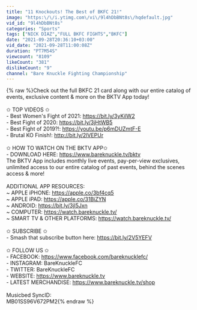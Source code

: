 ```yaml
---
title: "11 Knockouts! The Best of BKFC 21!"
image: "https:\/\/i.ytimg.com\/vi\/9l4hDbBNt8s\/hqdefault.jpg"
vid_id: "9l4hDbBNt8s"
categories: "Sports"
tags: ["NICK DIAZ","FULL BKFC FIGHTS","BKFC"]
date: "2021-09-28T20:36:10+03:00"
vid_date: "2021-09-28T11:00:08Z"
duration: "PT7M54S"
viewcount: "8109"
likeCount: "381"
dislikeCount: "9"
channel: "Bare Knuckle Fighting Championship"
---
```

{% raw %}Check out the full BKFC 21 card along with our entire catalog of events, exclusive content &amp; more on the BKTV App today!  <br /><br />✩ TOP VIDEOS ✩<br />- Best Women's Fight of 2021: <a rel="nofollow" target="blank" href="https://bit.ly/3yKilW2">https://bit.ly/3yKilW2</a><br />- Best Fight of 2020: <a rel="nofollow" target="blank" href="https://bit.ly/3jHtWB5">https://bit.ly/3jHtWB5</a><br />- Best Fight of 2019?!: <a rel="nofollow" target="blank" href="https://youtu.be/p6mDUZmtF-E">https://youtu.be/p6mDUZmtF-E</a><br />- Brutal KO Finish!: <a rel="nofollow" target="blank" href="http://bit.ly/2lVEPUr">http://bit.ly/2lVEPUr</a><br /><br />✩ HOW TO WATCH ON THE BKTV APP✩<br />- DOWNLOAD HERE: <a rel="nofollow" target="blank" href="https://www.bareknuckle.tv/bktv">https://www.bareknuckle.tv/bktv</a><br />The BKTV App includes monthly live events, pay-per-view exclusives, unlimited access to our entire catalog of past events, behind the scenes access &amp; more! <br /><br />ADDITIONAL APP RESOURCES:<br />~ APPLE iPHONE: <a rel="nofollow" target="blank" href="https://apple.co/3bf4cq5">https://apple.co/3bf4cq5</a><br />~ APPLE iPAD: <a rel="nofollow" target="blank" href="https://apple.co/31BiZYN">https://apple.co/31BiZYN</a><br />~ ANDROID: <a rel="nofollow" target="blank" href="https://bit.ly/3jl5Jxn">https://bit.ly/3jl5Jxn</a><br />~ COMPUTER: <a rel="nofollow" target="blank" href="https://watch.bareknuckle.tv/">https://watch.bareknuckle.tv/</a><br />~ SMART TV &amp; OTHER PLATFORMS: <a rel="nofollow" target="blank" href="https://watch.bareknuckle.tv/">https://watch.bareknuckle.tv/</a><br /><br />✩ SUBSCRIBE ✩<br />- Smash that subscribe button here: <a rel="nofollow" target="blank" href="https://bit.ly/2V5YEFV">https://bit.ly/2V5YEFV</a><br /><br />✩ FOLLOW US ✩<br />- FACEBOOK: <a rel="nofollow" target="blank" href="https://www.facebook.com/bareknucklefc/">https://www.facebook.com/bareknucklefc/</a><br />- INSTAGRAM: BareKnuckleFC<br />- TWITTER: BareKnuckleFC<br />- WEBSITE: <a rel="nofollow" target="blank" href="https://www.bareknuckle.tv">https://www.bareknuckle.tv</a><br />- LATEST MERCHANDISE: <a rel="nofollow" target="blank" href="https://www.bareknuckle.tv/shop">https://www.bareknuckle.tv/shop</a><br /><br />Musicbed SyncID:<br />MB01SS96V672PM2{% endraw %}
